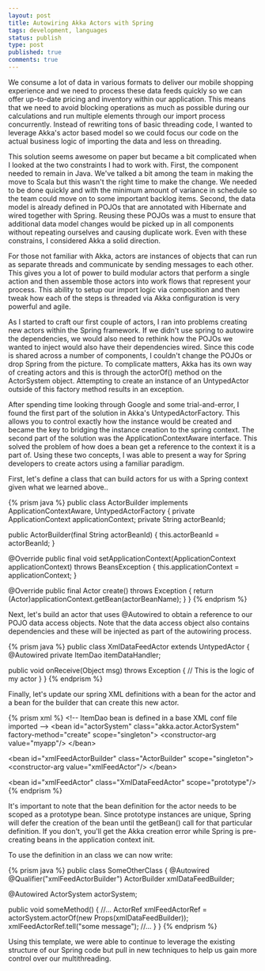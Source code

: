 ```yaml
---
layout: post
title: Autowiring Akka Actors with Spring
tags: development, languages
status: publish
type: post
published: true
comments: true
---
```

We consume a lot of data in various formats to deliver our mobile shopping 
experience and we need to process these data feeds quickly so we can offer 
up-to-date pricing and inventory within our application. This means that we need 
to avoid blocking operations as much as possible during our calculations and run 
multiple elements through our import process concurrently. Instead of rewriting 
tons of basic threading code, I wanted to leverage Akka's actor based model so we 
could focus our code on the actual business logic of importing the data and less 
on threading.

This solution seems awesome on paper but became a bit complicated when I looked at 
the two constraints I had to work with. First, the component needed to remain in Java. 
We've talked a bit among the team in making the move to Scala but this wasn't the right 
time to make the change. We needed to be done quickly and with the minimum amount of 
variance in schedule so the team could move on to some important backlog items. Second, 
the data model is already defined in POJOs that are annotated with Hibernate and wired 
together with Spring. Reusing these POJOs was a must to ensure that additional data model 
changes would be picked up in all components without repeating ourselves and causing 
duplicate work. Even with these constrains, I considered Akka a solid direction.

<!--EndExcerpt-->

For those not familiar with Akka, actors are instances of objects that can run as separate 
threads and communicate by sending messages to each other. This gives you a lot of power to 
build modular actors that perform a single action and then assemble those actors into work 
flows that represent your process. This ability to setup our import logic via composition 
and then tweak how each of the steps is threaded via Akka configuration is very powerful 
and agile. 

As I started to craft our first couple of actors, I ran into problems creating new actors 
within the Spring framework. If we didn't use spring to autowire the dependencies, we would 
also need to rethink how the POJOs we wanted to inject would also have their dependencies 
wired. Since this code is shared across a number of components, I couldn't change the POJOs 
or drop Spring from the picture. To complicate matters, Akka has its own way of creating actors 
and this is through the actorOf() method on the ActorSystem object. Attempting to create an 
instance of an UntypedActor outside of this factory method results in an exception. 

After spending time looking through Google and some trial-and-error, I found the first part of 
the solution in Akka's UntypedActorFactory. This allows you to control exactly how the instance 
would be created and became the key to bridging the instance creation to the spring context. 
The second part of the solution was the ApplicationContextAware interface. This solved the 
problem of how does a bean get a reference to the context it is a part of. Using these two 
concepts, I was able to present a way for Spring developers to create actors using a familiar 
paradigm. 

First, let's define a class that can build actors for us with a Spring context given what we 
learned above..

{% prism java %}
public class ActorBuilder implements  ApplicationContextAware, UntypedActorFactory
{
   private ApplicationContext applicationContext;
   private String actorBeanId;

   public ActorBuilder(final String actorBeanId)
   {
      this.actorBeanId = actorBeanId;
   }

   @Override
   public final void setApplicationContext(ApplicationContext applicationContext) throws BeansException
   {
      this.applicationContext = applicationContext;
   }

   @Override
   public final Actor create() throws Exception 
   {
      return (Actor)applicationContext.getBean(actorBeanName);
   }
}
{% endprism %}

Next, let's build an actor that uses @Autowired to obtain a reference to our 
POJO data access objects. Note that the data access object also contains 
dependencies and these will be injected as part of the autowiring process.

{% prism java %}
public class XmlDataFeedActor extends UntypedActor
{
   @Autowired
   private ItemDao itemDataHandler;

   public void onReceive(Object msg) throws Exception
   {
      // This is the logic of my actor
   }
}
{% endprism %}

Finally, let's update our spring XML definitions with a bean for the actor and a 
bean  for the builder that can create this new actor.

{% prism xml %}
   &lt;!--  ItemDao bean is defined in a base XML conf file imported --&gt;
   &lt;bean id="actorSystem" class="akka.actor.ActorSystem" factory-method="create" scope="singleton"&gt;
      &lt;constructor-arg value="myapp"/&gt;
   &lt;/bean&gt;

   &lt;bean id="xmlFeedActorBuilder" class="ActorBuilder" scope="singleton"&gt;
      &lt;constructor-arg value="xmlFeedActor"/&gt;
   &lt;/bean&gt;

   &lt;bean id="xmlFeedActor" class="XmlDataFeedActor" scope="prototype"/&gt;
{% endprism %}

It's important to note that the bean definition for the actor needs to be scoped as 
a prototype bean. Since prototype instances are unique, Spring will defer the creation 
of the bean until the getBean() call for that particular definition. If you don't, 
you'll get the Akka creation error while Spring is pre-creating beans in the 
application context init.

To use the definition in an class we can now write:

{% prism java %}
public class SomeOtherClass 
{
   @Autowired
   @Qualifier("xmlFeedActorBuilder")
   ActorBuilder xmlDataFeedBuilder;

   @Autowired
   ActorSystem actorSystem;

   public void someMethod()
   {
      //...
      ActorRef xmlFeedActorRef = actorSystem.actorOf(new Props(xmlDataFeedBuilder));
      xmlFeedActorRef.tell("some message");
      //...
   }
}
{% endprism %}

Using this template, we were able to continue to leverage the existing structure of our 
Spring code but pull in new techniques to help us gain more control over our multithreading.
